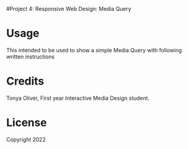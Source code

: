 #Project 4: Responsive Web Design: Media Query

# Usage

This intended to be used to show a simple Media Query with following written instructions


# Credits
Tonya Oliver,
First year Interactive Media Design student.

# License
Copyright 2022
